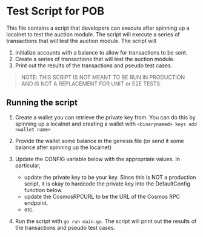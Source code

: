 # Test Script for POB

This file contains a script that developers can execute
after spinning up a localnet to test the auction module.
The script will execute a series of transactions that
will test the auction module. The script will

  1. Initialize accounts with a balance to allow for
     transactions to be sent.
  2. Create a series of transactions that will test
     the auction module.
  3. Print out the results of the transactions and pseudo
     test cases.

> NOTE: THIS SCRIPT IS NOT MEANT TO BE RUN IN PRODUCTION
AND IS NOT A REPLACEMENT FOR UNIT or E2E TESTS.

## Running the script

1. Create a wallet you can retrieve the private key from. 
     You can do this by spinning up a localnet and creating
     a wallet with `<binarynamed> keys add <wallet name>`
2. Provide the wallet some balance in the genesis file (or
     send it some balance after spinning up the localnet)
3. Update the CONFIG variable below with the appropriate
     values. In particular,

    * update the private key to be your key. Since this is NOT a production 
    script, it is okay to hardcode the private key into the DefaultConfig 
    function below. 
    * update the CosmosRPCURL to be the URL of the Cosmos RPC endpoint.
    * etc.
4. Run the script with `go run main.go`. The script will print out the results
     of the transactions and pseudo test cases.